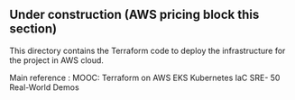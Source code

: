 ## Under construction (AWS pricing block this section)

This directory contains the Terraform code to deploy the infrastructure for the project in AWS cloud.

Main reference : 
MOOC: Terraform on AWS EKS Kubernetes IaC SRE- 50 Real-World Demos
